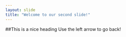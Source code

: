 ```yaml
---
layout: slide
title: "Welcome to our second slide!"
---
```

##This is a nice heading
Use the left arrow to go back!

